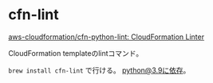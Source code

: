 # cfn-lint

[aws-cloudformation/cfn-python-lint: CloudFormation Linter](https://github.com/aws-cloudformation/cfn-python-lint)

CloudFormation templateのlintコマンド。

`brew install cfn-lint` で行ける。
python@3.9に依存。
